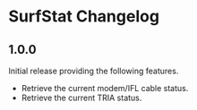 SurfStat Changelog
==================

1.0.0
------

Initial release providing the following features.

- Retrieve the current modem/IFL cable status.
- Retrieve the current TRIA status.